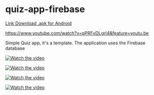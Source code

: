 # quiz-app-firebase

<a target="_blank" rel="noopener noreferrer" href="https://drive.google.com/file/d/1tqpx2GlsBlX_F1Y6eTNSz81cGqaBbYSW/view?usp=sharing">Link Download .apk for Android</a>

https://www.youtube.com/watch?v=pPRFvDLgrl4&feature=youtu.be

Simple Quiz app, it's a template. The application uses the Firebase database

[![Watch the video](https://github.com/mateuszd2411/quiz-app-firebase/blob/15/Screenshots/Screenshot_20200817-111150.png?raw=true)](https://www.youtube.com/watch?v=pPRFvDLgrl4&feature=youtu.be)

[![Watch the video](https://github.com/mateuszd2411/quiz-app-firebase/blob/15/Screenshots/Screenshot_20200817-111142.png?raw=true)](https://www.youtube.com/watch?v=pPRFvDLgrl4&feature=youtu.be)

[![Watch the video](https://github.com/mateuszd2411/quiz-app-firebase/blob/15/Screenshots/Screenshot_20200817-111138.png?raw=true)](https://www.youtube.com/watch?v=pPRFvDLgrl4&feature=youtu.be)

[![Watch the video](https://github.com/mateuszd2411/quiz-app-firebase/blob/15/Screenshots/Screenshot_20200817-111134.png?raw=true)](https://www.youtube.com/watch?v=pPRFvDLgrl4&feature=youtu.be)
